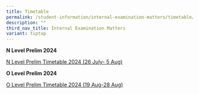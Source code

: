```yaml
---
title: Timetable
permalink: /student-information/internal-examination-matters/timetable/
description: ""
third_nav_title: Internal Examination Matters
variant: tiptap
---
```

<p><strong>N Level Prelim 2024</strong>
</p>
<p><a href="/files/Prelim_Timetable_2024_N_Level__26_July__5_Aug_.pdf" rel="noopener noreferrer nofollow" target="_blank">N Level Prelim Timetable 2024 (26 July- 5 Aug)</a>
</p>
<p><strong>O Level Prelim 2024</strong>
</p>
<p><a href="/files/Prelim_Timetable_2024__O_Level_.pdf" rel="noopener noreferrer nofollow" target="_blank">O Level Prelim Timetable 2024 (19 Aug-28 Aug)</a>
</p>